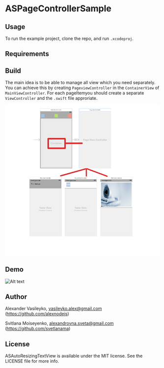 # ASPageControllerSample


## Usage

To run the example project, clone the repo, and run `.xcodeproj`.

## Requirements

## Build

The main idea is to be able to manage all view which you need separately. You can achieve this by creating `PageviewController` in the `ContainerView` of `MainViewController`. For each pageItemyou should create a separate `ViewController` and the `.swift` file approriate.

![Alt text](https://github.com/svetlanama/ASPageControllerSample/blob/master/ReadmeImages/storyboard.png "Max Height Demo")


## Demo

![Alt text](https://github.com/svetlanama/ASPageControllerSample/blob/master/ReadmeImages/animation.gif "Demo")



## Author

Alexander Vasileyko, vasileyko.alex@gmail.com (https://github.com/alexnodejs)

Svitlana Moiseyenko, alexandrovna.sveta@gmail.com (https://github.com/svetlanama)

## License

ASAutoResizingTextView is available under the MIT license. See the LICENSE file for more info.
